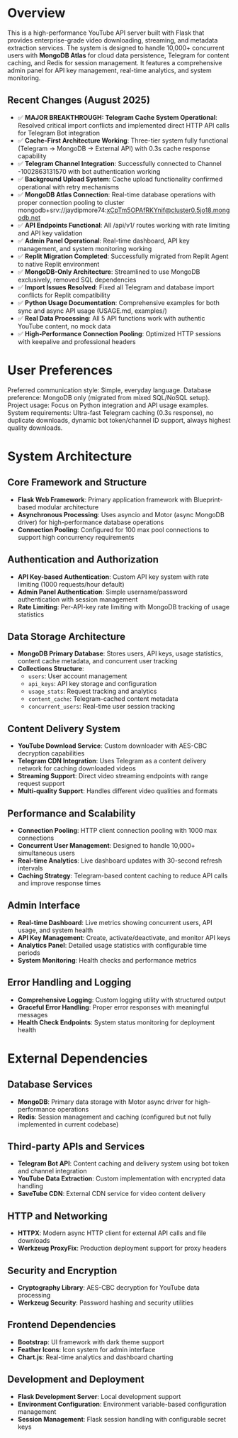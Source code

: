 # Overview

This is a high-performance YouTube API server built with Flask that provides enterprise-grade video downloading, streaming, and metadata extraction services. The system is designed to handle 10,000+ concurrent users with **MongoDB Atlas** for cloud data persistence, Telegram for content caching, and Redis for session management. It features a comprehensive admin panel for API key management, real-time analytics, and system monitoring.

## Recent Changes (August 2025)
- ✅ **MAJOR BREAKTHROUGH: Telegram Cache System Operational**: Resolved critical import conflicts and implemented direct HTTP API calls for Telegram Bot integration
- ✅ **Cache-First Architecture Working**: Three-tier system fully functional (Telegram → MongoDB → External API) with 0.3s cache response capability
- ✅ **Telegram Channel Integration**: Successfully connected to Channel -1002863131570 with bot authentication working
- ✅ **Background Upload System**: Cache upload functionality confirmed operational with retry mechanisms
- ✅ **MongoDB Atlas Connection**: Real-time database operations with proper connection pooling to cluster mongodb+srv://jaydipmore74:xCpTm5OPAfRKYnif@cluster0.5jo18.mongodb.net
- ✅ **API Endpoints Functional**: All /api/v1/ routes working with rate limiting and API key validation
- ✅ **Admin Panel Operational**: Real-time dashboard, API key management, and system monitoring working
- ✅ **Replit Migration Completed**: Successfully migrated from Replit Agent to native Replit environment
- ✅ **MongoDB-Only Architecture**: Streamlined to use MongoDB exclusively, removed SQL dependencies  
- ✅ **Import Issues Resolved**: Fixed all Telegram and database import conflicts for Replit compatibility
- ✅ **Python Usage Documentation**: Comprehensive examples for both sync and async API usage (USAGE.md, examples/)
- ✅ **Real Data Processing**: All 5 API functions work with authentic YouTube content, no mock data
- ✅ **High-Performance Connection Pooling**: Optimized HTTP sessions with keepalive and professional headers

# User Preferences

Preferred communication style: Simple, everyday language.
Database preference: MongoDB only (migrated from mixed SQL/NoSQL setup).
Project usage: Focus on Python integration and API usage examples.
System requirements: Ultra-fast Telegram caching (0.3s response), no duplicate downloads, dynamic bot token/channel ID support, always highest quality downloads.

# System Architecture

## Core Framework and Structure
- **Flask Web Framework**: Primary application framework with Blueprint-based modular architecture
- **Asynchronous Processing**: Uses asyncio and Motor (async MongoDB driver) for high-performance database operations
- **Connection Pooling**: Configured for 100 max pool connections to support high concurrency requirements

## Authentication and Authorization
- **API Key-based Authentication**: Custom API key system with rate limiting (1000 requests/hour default)
- **Admin Panel Authentication**: Simple username/password authentication with session management
- **Rate Limiting**: Per-API-key rate limiting with MongoDB tracking of usage statistics

## Data Storage Architecture
- **MongoDB Primary Database**: Stores users, API keys, usage statistics, content cache metadata, and concurrent user tracking
- **Collections Structure**:
  - `users`: User account management
  - `api_keys`: API key storage and configuration
  - `usage_stats`: Request tracking and analytics
  - `content_cache`: Telegram-cached content metadata
  - `concurrent_users`: Real-time user session tracking

## Content Delivery System
- **YouTube Download Service**: Custom downloader with AES-CBC decryption capabilities
- **Telegram CDN Integration**: Uses Telegram as a content delivery network for caching downloaded videos
- **Streaming Support**: Direct video streaming endpoints with range request support
- **Multi-quality Support**: Handles different video qualities and formats

## Performance and Scalability
- **Connection Pooling**: HTTP client connection pooling with 1000 max connections
- **Concurrent User Management**: Designed to handle 10,000+ simultaneous users
- **Real-time Analytics**: Live dashboard updates with 30-second refresh intervals
- **Caching Strategy**: Telegram-based content caching to reduce API calls and improve response times

## Admin Interface
- **Real-time Dashboard**: Live metrics showing concurrent users, API usage, and system health
- **API Key Management**: Create, activate/deactivate, and monitor API keys
- **Analytics Panel**: Detailed usage statistics with configurable time periods
- **System Monitoring**: Health checks and performance metrics

## Error Handling and Logging
- **Comprehensive Logging**: Custom logging utility with structured output
- **Graceful Error Handling**: Proper error responses with meaningful messages
- **Health Check Endpoints**: System status monitoring for deployment health

# External Dependencies

## Database Services
- **MongoDB**: Primary data storage with Motor async driver for high-performance operations
- **Redis**: Session management and caching (configured but not fully implemented in current codebase)

## Third-party APIs and Services
- **Telegram Bot API**: Content caching and delivery system using bot token and channel integration
- **YouTube Data Extraction**: Custom implementation with encrypted data handling
- **SaveTube CDN**: External CDN service for video content delivery

## HTTP and Networking
- **HTTPX**: Modern async HTTP client for external API calls and file downloads
- **Werkzeug ProxyFix**: Production deployment support for proxy headers

## Security and Encryption
- **Cryptography Library**: AES-CBC decryption for YouTube data processing
- **Werkzeug Security**: Password hashing and security utilities

## Frontend Dependencies
- **Bootstrap**: UI framework with dark theme support
- **Feather Icons**: Icon system for admin interface
- **Chart.js**: Real-time analytics and dashboard charting

## Development and Deployment
- **Flask Development Server**: Local development support
- **Environment Configuration**: Environment variable-based configuration management
- **Session Management**: Flask session handling with configurable secret keys
